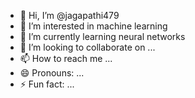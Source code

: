 - 👋 Hi, I’m @jagapathi479
- 👀 I’m interested in machine learning
- 🌱 I’m currently learning neural networks
- 💞️ I’m looking to collaborate on ...
- 📫 How to reach me ...
- 😄 Pronouns: ...
- ⚡ Fun fact: ...

<!---
jagapathi479/jagapathi479 is a ✨ special ✨ repository because its `README.md` (this file) appears on your GitHub profile.
You can click the Preview link to take a look at your changes.
--->
